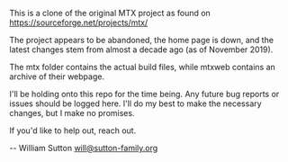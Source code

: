 This is a clone of the original MTX project as found on https://sourceforge.net/projects/mtx/

The project appears to be abandoned, the home page is down, and the latest changes stem from
almost a decade ago (as of November 2019).

The mtx folder contains the actual build files, while mtxweb contains an archive of their webpage.

I'll be holding onto this repo for the time being. Any future bug reports or issues should be
logged here. I'll do my best to make the necessary changes, but I make no promises. 

If you'd like to help out, reach out. 

   -- William Sutton <will@sutton-family.org>
